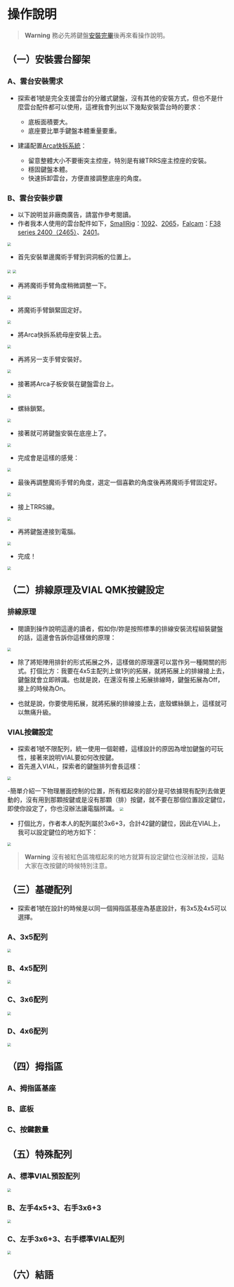 # 操作說明

> **Warning**
> 務必先將鍵盤[安裝完畢](guide.md)後再來看操作說明。

## （一）安裝雲台腳架

### A、雲台安裝需求

- 探索者1號是完全支援雲台的分離式鍵盤，沒有其他的安裝方式，但也不是什麼雲台配件都可以使用，這裡我會列出以下幾點安裝雲台時的要求：
  - 底板面積要大。
  - 底座要比單手鍵盤本體重量要重。

- 建議配置[Arca快拆系統](https://www.google.com.tw/search?q=arca+tripod&sxsrf=APwXEddPAT1f29tii0hugS33QeRQuseIqA%3A1684040734940&ei=HmxgZLWHOZiD-AadibfoCw&ved=0ahUKEwi1jqzOhPT-AhWYAd4KHZ3EDb0Q4dUDCBA&uact=5&oq=arca+tripod&gs_lcp=Cgxnd3Mtd2l6LXNlcnAQA0oECEEYAFAAWABgAGgAcAF4AIABAIgBAJIBAJgBAA&sclient=gws-wiz-serp)：
  - 留意整體大小不要衝突主控座，特別是有線TRRS座主控座的安裝。
  - 穩固鍵盤本體。
  - 快速拆卸雲台，方便直接調整底座的角度。

### B、雲台安裝步驟

- 以下說明並非廠商廣告，請當作參考閱讀。
- 作者我本人使用的雲台配件如下，[SmallRig](https://www.smallrig.com/)：[1092](https://www.smallrig.com/cool-cheese-plate-v3-multi-purpose-mounting-plate-1092.html)、[2065](https://www.smallrig.com/smallrig-articulating-arm-5-5-inches-2065.html)，[Falcam](https://www.falcam.com.cn/)：[F38 series 2400（2465）](https://www.falcam.com.cn/falcam-f38-pd-quick-release-plate-2465_p64.html)、[2401](https://www.falcam.com.cn/falcam-f38-anti-deflection-quick-release-plate-2401_p61.html)。
<img src="image/manual/1-1.jpg" style="zoom: 50%;" >

- 首先安裝單邊魔術手臂到洞洞板的位置上。
<img src="image/manual/1-2.jpg" style="zoom: 50%;" >
<img src="image/manual/1-3.jpg" style="zoom: 50%;" >

- 再將魔術手臂角度稍微調整一下。
<img src="image/manual/1-4.jpg" style="zoom: 50%;" >

- 將魔術手臂鎖緊固定好。
<img src="image/manual/1-5.jpg" style="zoom: 50%;" >

- 將Arca快拆系統母座安裝上去。
<img src="image/manual/1-6.jpg" style="zoom: 50%;" >

- 再將另一支手臂安裝好。
<img src="image/manual/1-7.jpg" style="zoom: 50%;" >

- 接著將Arca子板安裝在鍵盤雲台上。
<img src="image/manual/1-8.jpg" style="zoom: 50%;" >

- 螺絲鎖緊。
<img src="image/manual/1-9.jpg" style="zoom: 50%;" >

- 接著就可將鍵盤安裝在底座上了。
<img src="image/manual/1-10.jpg" style="zoom: 50%;" >

- 完成會是這樣的感覺：
<img src="image/manual/1-11.jpg" style="zoom: 50%;" >

- 最後再調整魔術手臂的角度，選定一個喜歡的角度後再將魔術手臂固定好。
<img src="image/manual/1-12.jpg" style="zoom: 50%;" >

- 接上TRRS線。
<img src="image/manual/1-13.jpg" style="zoom: 50%;" >

- 再將鍵盤連接到電腦。
<img src="image/manual/1-14.jpg" style="zoom: 50%;" >

- 完成！
<img src="image/manual/1-15.jpg" style="zoom: 50%;" >

## （二）排線原理及VIAL QMK按鍵設定

### 排線原理

- 閱讀到操作說明這邊的讀者，假如你/妳是按照標準的排線安裝流程組裝鍵盤的話，這邊會告訴你這樣做的原理：
<img src="image/manual/2-1.png" style="zoom: 50%;" >

- 除了將矩陣用排針的形式拓展之外，這樣做的原理還可以當作另一種開關的形式。打個比方：我要在4x5主配列上做1列的拓展，就將拓展上的排線接上去，鍵盤就會立即辨識。也就是說，在還沒有接上拓展排線時，鍵盤拓展為Off，接上的時候為On。

- 也就是說，你要使用拓展，就將拓展的排線接上去，底殼螺絲鎖上，這樣就可以無痛升級。

### VIAL按鍵設定

- 探索者1號不限配列，統一使用一個韌體，這樣設計的原因為增加鍵盤的可玩性，接著來說明VIAL要如何改按鍵。
- 首先進入VIAL，探索者的鍵盤排列會長這樣：
<img src="image/guide/6-1.png" style="zoom: 50%;" >

-簡單介紹一下物理層面控制的位置，所有框起來的部分是可依據現有配列去做更動的，沒有用到那顆按鍵或是沒有那顆（排）按鍵，就不要在那個位置設定鍵位，即使你設定了，你也沒辦法讓電腦辨識。
<img src="image/manual/2-2.png" style="zoom: 50%;" >

- 打個比方，作者本人的配列屬於3x6+3，合計42鍵的鍵位，因此在VIAL上，我可以設定鍵位的地方如下：
<img src="image/manual/2-3.png" style="zoom: 50%;" >

> **Warning**
> 沒有被紅色區塊框起來的地方就算有設定鍵位也沒辦法按，這點大家在改按鍵的時候特別注意。

## （三）基礎配列

- 探索者1號在設計的時候是以同一個拇指區基座為基底設計，有3x5及4x5可以選擇。

### A、3x5配列
<img src="image/manual/3a-1.png" style="zoom: 50%;" >


### B、4x5配列
<img src="image/manual/3b-1.png" style="zoom: 50%;" >



### C、3x6配列
<img src="image/manual/3c-1.png" style="zoom: 50%;" >



### D、4x6配列
<img src="image/manual/3d-1.png" style="zoom: 50%;" >



## （四）拇指區



### A、拇指區基座




### B、底板




### C、按鍵數量




## （五）特殊配列



### A、標準VIAL預設配列
<img src="image/manual/5a-1.png" style="zoom: 50%;" >



### B、左手4x5+3、右手3x6+3
<img src="image/manual/5b-1.png" style="zoom: 50%;" >



### C、左手3x6+3、右手標準VIAL配列
<img src="image/manual/5c-1.png" style="zoom: 50%;" >






## （六）結語

















